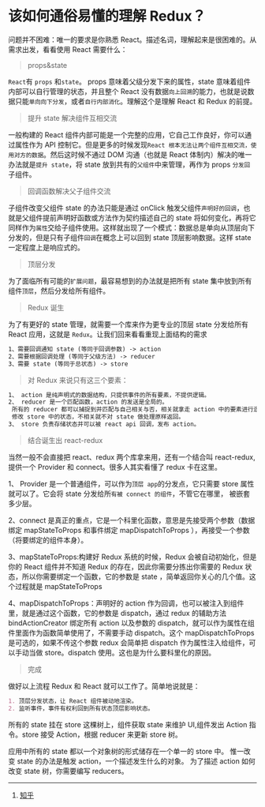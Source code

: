 # 该如何通俗易懂的理解 Redux？

问题并不困难：唯一的要求是你熟悉 React。描述名词，理解起来是很困难的。从需求出发，看看使用 React 需要什么：

> props&state

`React`有 `props` 和`state`。 props 意味着父级分发下来的属性，state 意味着组件内部可以自行管理的状态，并且整个 React 没有数据`向上回溯`的能力，也就是说数据只能`单向向下分发`，或者`自行内部消化`。理解这个是理解 React 和 Redux 的前提。

> 提升 state 解决组件互相交流

一般构建的 React 组件内部可能是一个完整的应用，它自己工作良好，你可以通过属性作为 API 控制它。但是更多的时候发现`React 根本无法让两个组件互相交流，使用对方的数据`。然后这时候不通过 DOM 沟通（也就是 React 体制内）解决的唯一办法就是`提升 state`，将 state 放到共有的`父组件`中来管理，再作为 props `分发回`子组件。

> 回调函数解决父子组件交流

子组件改变父组件 state 的办法只能是通过 onClick 触发父组件`声明好的回调`，也就是父组件提前声明好函数或方法作为契约描述自己的 state 将如何变化，再将它同样作为`属性`交给子组件使用。这样就出现了一个模式：数据总是单向从顶层向下分发的，但是只有子组件`回调`在概念上可以回到 state 顶层影响数据。这样 state 一定程度上是响应式的。

> 顶层分发

为了面临所有可能的`扩展问题`，最容易想到的办法就是把所有 state 集中放到所有组件`顶层`，然后分发给所有组件。

> Redux 诞生

为了有更好的 state 管理，就需要一个库来作为更专业的顶层 state 分发给所有 React 应用，这就是 `Redux`。让我们回来看看重现上面结构的需求

```md
1、需要回调通知 state (等同于回调参数) -> action  
2、需要根据回调处理 (等同于父级方法) -> reducer  
3、需要 state (等同于总状态) -> store
```

> 对 Redux 来说只有这三个要素：

```md
1、 action 是纯声明式的数据结构，只提供事件的所有要素，不提供逻辑。
2、 reducer 是一个匹配函数，action 的发送是全局的。  
 所有的 reducer 都可以捕捉到并匹配与自己相关与否，相关就拿走 action 中的要素进行逻辑处理，  
 修改 store 中的状态，不相关就不对 state 做处理原样返回。
3、 store 负责存储状态并可以被 react api 回调，发布 action。
```

> 结合诞生出 react-redux

当然一般不会直接把 react、redux 两个库拿来用，还有一个结合叫 react-redux, 提供一个 Provider 和 connect。很多人其实看懂了 redux 卡在这里。

1、 Provider 是一个普通组件，可以作为`顶层 app`的分发点，它只需要 store 属性就可以了。它会将 state 分发给所`有被 connect 的组件`，不管它在哪里， 被嵌套多少层。

2、connect 是真正的重点，它是一个科里化函数，意思是先接受两个参数（数据绑定 mapStateToProps 和事件绑定 mapDispatchToProps ），再接受一个参数（将要绑定的组件本身）。

3、mapStateToProps:构建好 Redux 系统的时候，Redux 会被自动初始化，但是你的 React 组件并不知道 Redux 的存在，因此你需要分拣出你需要的 Redux 状态，所以你需要绑定一个函数，它的参数是 state ，简单返回你关心的几个值。这个过程就是 mapStateToProps

4、mapDispatchToProps：声明好的 action 作为回调，也可以被注入到组件里，就是通过这个函数，它的参数是 dispatch，通过 redux 的辅助方法 bindActionCreator 绑定所有 action 以及参数的 dispatch，就可以作为属性在组件里面作为函数简单使用了，不需要手动 dispatch。这个 mapDispatchToProps 是可选的，如果不传这个参数 redux 会简单把 dispatch 作为属性注入给组件，可以手动当做 store。dispatch 使用。这也是为什么要科里化的原因。

> 完成

做好以上流程 Redux 和 React 就可以工作了。简单地说就是：

```md
1. 顶层分发状态，让 React 组件被动地渲染。
2. 监听事件，事件有权利回到所有状态顶层影响状态。
```

所有的 state 挂在 store 这棵树上，组件获取 state 来维护 UI,组件发出 Action 指令。store 接受 Action，根据 reducer 来更新 store 树。

应用中所有的 state 都以一个对象树的形式储存在一个单一的 store 中。 惟一改变 state 的办法是触发 action，一个描述发生什么的对象。 为了描述 action 如何改变 state 树，你需要编写 reducers。

---

1. [知乎](https://www。zhihu。com/question/41312576/answer/90782136)
